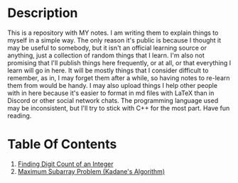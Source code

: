# Description
This is a repository with MY notes. I am writing them to explain things to myself in a simple way. The only reason it's public is because I thought it may be useful to somebody, but it isn't an official learning source or anything, just a collection of random things that I learn. I'm also not promising that I'll publish things here frequently, or at all, or that everything I learn will go in here. It will be mostly things that I consider difficult to remember, as in, I may forget them after a while, so having notes to re-learn them from would be handy. I may also upload things I help other people with in here because it's easier to format in md files with LaTeX than in Discord or other social network chats. The programming language used may be inconsistent, but I'll try to stick with C++ for the most part. Have fun reading.

# Table Of Contents
1. [Finding Digit Count of an Integer](https://github.com/Milkeles/Algorithms/blob/master/TextNotes/Finding%20Digit%20Count.md)
2. [Maximum Subarray Problem (Kadane's Algorithm)](https://github.com/Milkeles/Algorithms/blob/master/TextNotes/Maximum%20Subarray%20Problem%20(Kadane's%20Algorithm).md)
